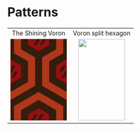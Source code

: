 # Patterns

<table align="center">
   <tr>
      <td align="center">The Shining Voron</td>
      <td align="center">Voron split hexagon</td>
  </tr>
  <tr>
    <td align="center"><a href="https://github.com/jesterjunk/Patterns/tree/main/The_Shining_Voron"><img width="128" height="185" src="https://raw.githubusercontent.com/jesterjunk/Patterns/main/The_Shining_Voron/1x1.png"></a></td>
    <td align="center"><a href="https://github.com/jesterjunk/Patterns/tree/main/Voron_split_hexagon"><img width="106px" height="185px" src="https://raw.githubusercontent.com/jesterjunk/Patterns/main/Voron_split_hexagon_pattern/1x1.png"></a></td>
   </tr> 
</table>
